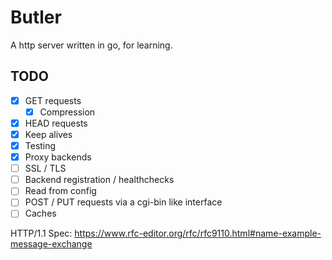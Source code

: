# Butler

A http server written in go, for learning.

## TODO

* [x] GET requests
  * [x] Compression
* [x] HEAD requests
* [x] Keep alives
* [x] Testing
* [x] Proxy backends
* [ ] SSL / TLS
* [ ] Backend registration / healthchecks
* [ ] Read from config
* [ ] POST / PUT requests via a cgi-bin like interface
* [ ] Caches

HTTP/1.1 Spec: https://www.rfc-editor.org/rfc/rfc9110.html#name-example-message-exchange
